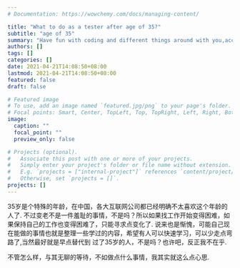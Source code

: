 ```yaml
---
# Documentation: https://wowchemy.com/docs/managing-content/

title: "What to do as a tester after age of 35?"
subtitle: "age of 35"
summary: "Have fun with coding and different things around with you,accept them and enjoy with them."
authors: []
tags: []
categories: []
date: 2021-04-21T14:08:50+08:00
lastmod: 2021-04-21T14:08:50+08:00
featured: false
draft: false

# Featured image
# To use, add an image named `featured.jpg/png` to your page's folder.
# Focal points: Smart, Center, TopLeft, Top, TopRight, Left, Right, BottomLeft, Bottom, BottomRight.
image:
  caption: ""
  focal_point: ""
  preview_only: false

# Projects (optional).
#   Associate this post with one or more of your projects.
#   Simply enter your project's folder or file name without extension.
#   E.g. `projects = ["internal-project"]` references `content/project/deep-learning/index.md`.
#   Otherwise, set `projects = []`.
projects: []
---
```


35岁是个特殊的年龄，在中国，各大互联网公司都已经明确不太喜欢这个年龄的人了.
不过变老不是一件羞耻的事情，不是吗？所以如果找工作开始变得困难，如果保持自己的工作也变得困难了，只能寻求点变化了.
说来也是惭愧，可能自己现在能做的事情也就是整理一些学过的内容，希望有人可以快速学习，可以少走点弯路了,当然最好就是早点替代到
过了35岁的人，不是吗？也许吧，反正我不在乎.

不管怎么样，与其无聊的等待，不如做点什么事情，我其实就这么点心思.